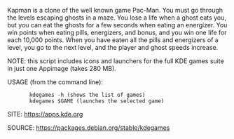 
 Kapman is a clone of the well known game Pac-Man. 
 You must go through the levels escaping ghosts in a maze. 
 You lose a life when a ghost eats you, but you can eat the
 ghosts for a few seconds when eating an energizer. 
 You win points when eating pills, energizers, and bonus, 
 and you win one life for each 10,000 points. When you have 
 eaten all the pills and energizers of a level, you go to 
 the next level, and the player and ghost speeds increase.
 
 NOTE: this script includes icons and launchers for the 
 full KDE games suite in just one Appimage (takes 280 MB).
 
 USAGE (from the command line):
 
           kdegames -h (shows the list of games)
           kdegames $GAME (launches the selected game)
           
 SITE: https://apps.kde.org

 SOURCE: https://packages.debian.org/stable/kdegames

